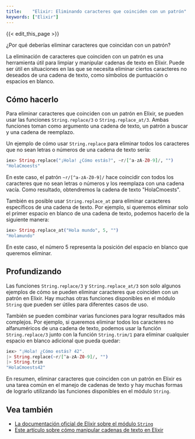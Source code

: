 ```yaml
---
title:    "Elixir: Eliminando caracteres que coinciden con un patrón"
keywords: ["Elixir"]
---
```


{{< edit_this_page >}}

¿Por qué deberías eliminar caracteres que coincidan con un patrón?

La eliminación de caracteres que coinciden con un patrón es una herramienta útil para limpiar y manipular cadenas de texto en Elixir. Puede ser útil en situaciones en las que se necesita eliminar ciertos caracteres no deseados de una cadena de texto, como símbolos de puntuación o espacios en blanco.

## Cómo hacerlo

Para eliminar caracteres que coinciden con un patrón en Elixir, se pueden usar las funciones `String.replace/3` o `String.replace_at/3`. Ambas funciones toman como argumento una cadena de texto, un patrón a buscar y una cadena de reemplazo.

Un ejemplo de cómo usar `String.replace` para eliminar todos los caracteres que no sean letras o números de una cadena de texto sería:

```Elixir
iex> String.replace("¡Hola! ¿Cómo estás?", ~r/[^a-zA-Z0-9]/, "")
"HolaCmoests"
```

En este caso, el patrón `~r/[^a-zA-Z0-9]/` hace coincidir con todos los caracteres que no sean letras o números y los reemplaza con una cadena vacía. Como resultado, obtendremos la cadena de texto "HolaCmoests".

También es posible usar `String.replace_at` para eliminar caracteres específicos de una cadena de texto. Por ejemplo, si queremos eliminar solo el primer espacio en blanco de una cadena de texto, podemos hacerlo de la siguiente manera:

```Elixir
iex> String.replace_at("Hola mundo", 5, "")
"Holamundo"
```

En este caso, el número 5 representa la posición del espacio en blanco que queremos eliminar.

## Profundizando

Las funciones `String.replace/3` y `String.replace_at/3` son solo algunos ejemplos de cómo se pueden eliminar caracteres que coinciden con un patrón en Elixir. Hay muchas otras funciones disponibles en el módulo `String` que pueden ser útiles para diferentes casos de uso.

También se pueden combinar varias funciones para lograr resultados más complejos. Por ejemplo, si queremos eliminar todos los caracteres no alfanuméricos de una cadena de texto, podemos usar la función `String.replace/3` junto con la función `String.trim/1` para eliminar cualquier espacio en blanco adicional que pueda quedar:

```Elixir
iex> "¡Hola! ¿Cómo estás? 42". 
|> String.replace(~r/[^a-zA-Z0-9]/, "") 
|> String.trim 
"HolaCmoests42"
```

En resumen, eliminar caracteres que coinciden con un patrón en Elixir es una tarea común en el manejo de cadenas de texto y hay muchas formas de lograrlo utilizando las funciones disponibles en el módulo `String`.

## Vea también

- [La documentación oficial de Elixir sobre el módulo `String`](https://hexdocs.pm/elixir/String.html)
- [Este artículo sobre cómo manipular cadenas de texto en Elixir](https://medium.com/@aaronbertrand/using-elixir-chains-and-strings-to-fix-a-bad-response-from-a-web-service-call-1690c4816228)